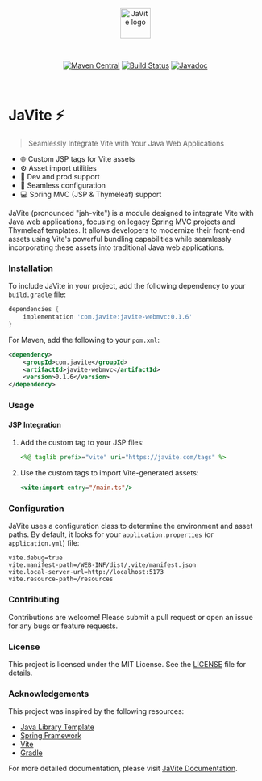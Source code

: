 <p align="center">
  <a href="https://javite.com" target="_blank" rel="noopener noreferrer">
    <img width="60" src="https://javite.com/duke_wave.svg" alt="JaVite logo">
  </a>
</p>
<br/>
<p align="center">
  <a href="https://central.sonatype.com/artifact/com.javite/javite-webmvc"><img src="https://img.shields.io/maven-central/v/com.javite/javite-webmvc.svg" alt="Maven Central"></a>
  <a href="https://github.com/benny123tw/javite/actions/workflows/1.pipeline.yml"><img src="https://github.com/benny123tw/javite/actions/workflows/1.pipeline.yml/badge.svg?branch=main" alt="Build Status"></a>
  <a href="https://benny123tw.github.io/javite/docs/current"><img src="https://img.shields.io/badge/JavaDoc-Online-green" alt="Javadoc"></a>
</p>
<br/>

# JaVite ⚡

> Seamlessly Integrate Vite with Your Java Web Applications

- 🌐 Custom JSP tags for Vite assets
- ⚙️ Asset import utilities
- 🔄 Dev and prod support
- 📁 Seamless configuration
- 💻 Spring MVC (JSP & Thymeleaf) support

JaVite (pronounced "jah-vite") is a module designed to integrate Vite with Java web applications,
focusing on legacy Spring MVC projects and Thymeleaf templates. It allows developers to modernize
their front-end assets using Vite's powerful bundling capabilities while seamlessly incorporating
these assets into traditional Java web applications.

### Installation

To include JaVite in your project, add the following dependency to your `build.gradle` file:

```groovy
dependencies {
    implementation 'com.javite:javite-webmvc:0.1.6'
}
```

For Maven, add the following to your `pom.xml`:

```xml
<dependency>
    <groupId>com.javite</groupId>
    <artifactId>javite-webmvc</artifactId>
    <version>0.1.6</version>
</dependency>
```

### Usage

#### JSP Integration

1. Add the custom tag to your JSP files:

    ```jsp
    <%@ taglib prefix="vite" uri="https://javite.com/tags" %>
    ```

2. Use the custom tags to import Vite-generated assets:

    ```jsp
    <vite:import entry="/main.ts"/>
    ```

### Configuration

JaVite uses a configuration class to determine the environment and asset paths. By default, it looks
for your `application.properties` (or `application.yml`) file:

```properties
vite.debug=true
vite.manifest-path=/WEB-INF/dist/.vite/manifest.json
vite.local-server-url=http://localhost:5173
vite.resource-path=/resources
```

### Contributing

Contributions are welcome! Please submit a pull request or open an issue for any bugs or feature
requests.

### License

This project is licensed under the MIT License. See the [LICENSE](LICENSE) file for details.

### Acknowledgements

This project was inspired by the following resources:

- [Java Library Template](https://github.com/thriving-dev/java-library-template)
- [Spring Framework](https://spring.io/projects/spring-framework)
- [Vite](https://vitejs.dev/)
- [Gradle](https://gradle.org/)

For more detailed documentation, please visit [JaVite Documentation](https://javite.com/).
